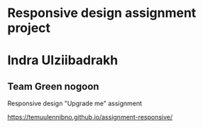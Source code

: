 # Responsive design assignment project
# Indra Ulziibadrakh 

## Team Green nogoon

Responsive design "Upgrade me" assignment

https://temuulennibno.github.io/assignment-responsive/
